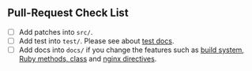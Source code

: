 ## Pull-Request Check List

- [ ] Add patches into `src/`.
- [ ] Add test into `test/`. Please see about [test docs](https://github.com/matsumotory/ngx_mruby/docs/test).
- [ ] Add docs into `docs/` if you change the features such as [build system](https://github.com/matsumotory/ngx_mruby/docs/install), [Ruby methods, class](https://github.com/matsumotory/ngx_mruby/docs/class_and_method) and [nginx directives](https://github.com/matsumotory/ngx_mruby/docs/directives).
